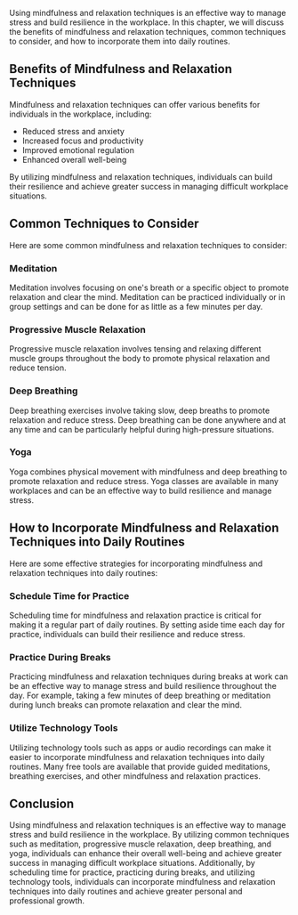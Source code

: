 
Using mindfulness and relaxation techniques is an effective way to manage stress and build resilience in the workplace. In this chapter, we will discuss the benefits of mindfulness and relaxation techniques, common techniques to consider, and how to incorporate them into daily routines.

Benefits of Mindfulness and Relaxation Techniques
-------------------------------------------------

Mindfulness and relaxation techniques can offer various benefits for individuals in the workplace, including:

* Reduced stress and anxiety
* Increased focus and productivity
* Improved emotional regulation
* Enhanced overall well-being

By utilizing mindfulness and relaxation techniques, individuals can build their resilience and achieve greater success in managing difficult workplace situations.

Common Techniques to Consider
-----------------------------

Here are some common mindfulness and relaxation techniques to consider:

### Meditation

Meditation involves focusing on one's breath or a specific object to promote relaxation and clear the mind. Meditation can be practiced individually or in group settings and can be done for as little as a few minutes per day.

### Progressive Muscle Relaxation

Progressive muscle relaxation involves tensing and relaxing different muscle groups throughout the body to promote physical relaxation and reduce tension.

### Deep Breathing

Deep breathing exercises involve taking slow, deep breaths to promote relaxation and reduce stress. Deep breathing can be done anywhere and at any time and can be particularly helpful during high-pressure situations.

### Yoga

Yoga combines physical movement with mindfulness and deep breathing to promote relaxation and reduce stress. Yoga classes are available in many workplaces and can be an effective way to build resilience and manage stress.

How to Incorporate Mindfulness and Relaxation Techniques into Daily Routines
----------------------------------------------------------------------------

Here are some effective strategies for incorporating mindfulness and relaxation techniques into daily routines:

### Schedule Time for Practice

Scheduling time for mindfulness and relaxation practice is critical for making it a regular part of daily routines. By setting aside time each day for practice, individuals can build their resilience and reduce stress.

### Practice During Breaks

Practicing mindfulness and relaxation techniques during breaks at work can be an effective way to manage stress and build resilience throughout the day. For example, taking a few minutes of deep breathing or meditation during lunch breaks can promote relaxation and clear the mind.

### Utilize Technology Tools

Utilizing technology tools such as apps or audio recordings can make it easier to incorporate mindfulness and relaxation techniques into daily routines. Many free tools are available that provide guided meditations, breathing exercises, and other mindfulness and relaxation practices.

Conclusion
----------

Using mindfulness and relaxation techniques is an effective way to manage stress and build resilience in the workplace. By utilizing common techniques such as meditation, progressive muscle relaxation, deep breathing, and yoga, individuals can enhance their overall well-being and achieve greater success in managing difficult workplace situations. Additionally, by scheduling time for practice, practicing during breaks, and utilizing technology tools, individuals can incorporate mindfulness and relaxation techniques into daily routines and achieve greater personal and professional growth.
